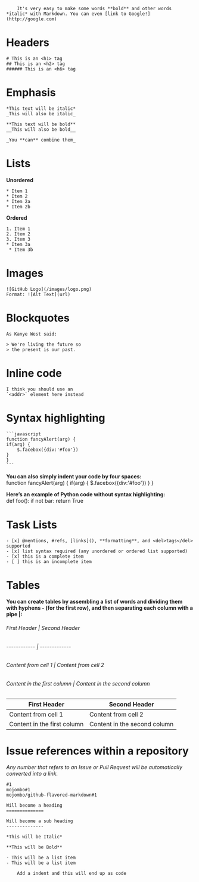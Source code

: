     	It's very easy to make some words **bold** and other words *italic* with Markdown. You can even [link to Google!](http://google.com)


Headers
======
	# This is an <h1> tag
	## This is an <h2> tag
	###### This is an <h6> tag
	
	
Emphasis
========

	*This text will be italic*
	_This will also be italic_

	**This text will be bold**
	__This will also be bold__

	_You **can** combine them_
	
	
Lists
=====

**Unordered**

	* Item 1
	* Item 2
  	* Item 2a
  	* Item 2b
	  
**Ordered**

	1. Item 1
	2. Item 2
	3. Item 3
   	* Item 3a
  	 * Item 3b
	   
Images
======
	![GitHub Logo](/images/logo.png)
	Format: ![Alt Text](url)	   
	
Blockquotes
==========
	As Kanye West said:
	
	> We're living the future so
	> the present is our past.
	
	
Inline code
==========
	I think you should use an
	`<addr>` element here instead
	
	
Syntax highlighting
===================
	```javascript
	function fancyAlert(arg) {
	if(arg) {
		$.facebox({div:'#foo'})
	}
	}
	```
	
**You can also simply indent your code by four spaces:** <br>
	function fancyAlert(arg) {
	if(arg) {
		$.facebox({div:'#foo'})
	}
	}
		
**Here’s an example of Python code without syntax highlighting:**		
def foo():
    if not bar:
        return True		
		
		
Task Lists
==========
	- [x] @mentions, #refs, [links](), **formatting**, and <del>tags</del> supported
	- [x] list syntax required (any unordered or ordered list supported)
	- [x] this is a complete item
	- [ ] this is an incomplete item
	
Tables
======
**You can create tables by assembling a list of words and dividing them with hyphens - (for the first row), and then separating each column with a pipe |:**

######	First Header | Second Header
######	------------ | -------------
######	Content from cell 1 | Content from cell 2
######	Content in the first column | Content in the second column

First Header | Second Header
------------ | -------------
Content from cell 1 | Content from cell 2
Content in the first column | Content in the second column


Issue references within a repository
====================================

*Any number that refers to an Issue or Pull Request will be automatically converted into a link.*

	#1
	mojombo#1
	mojombo/github-flavored-markdown#1
    
    Will become a heading
    ==============
    
    Will become a sub heading
    --------------
    
    *This will be Italic*
    
    **This will be Bold**
    
    - This will be a list item
    - This will be a list item
    
        Add a indent and this will end up as code
